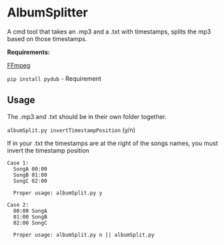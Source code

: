 # AlbumSplitter

A cmd tool that takes an .mp3 and a .txt with timestamps, splits the mp3 based on those timestamps.

**Requirements:**

[FFmpeg](https://www.ffmpeg.org/)

```pip install pydub``` - Requirement

## Usage

The .mp3 and .txt should be in their own folder together.

```albumSplit.py invertTimestampPosition``` (y/n)

If in your .txt the timestamps are at the right of the songs names, you must invert the timestamp position

```
Case 1:
  SongA 00:00
  SongB 01:00
  SongC 02:00

  Proper usage: albumSplit.py y

Case 2:
  00:00 SongA
  01:00 SongB
  02:00 SongC
  
  Proper usage: albumSplit.py n || albumSplit.py

